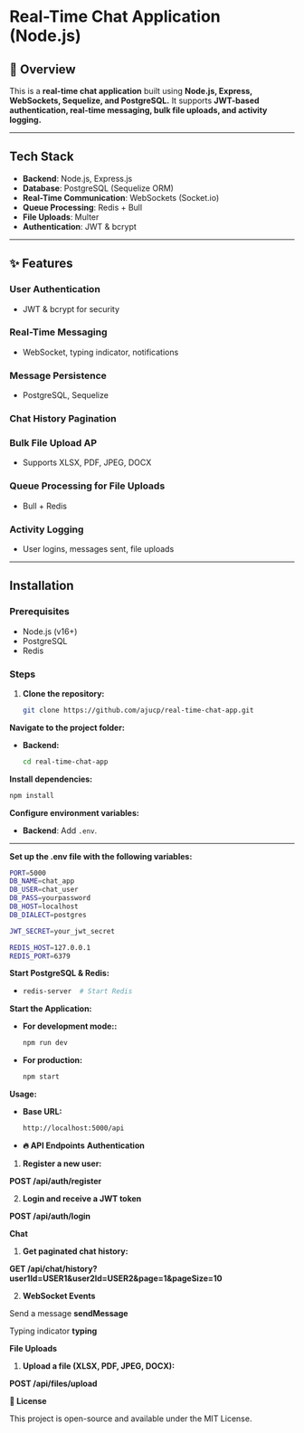 # **Real-Time Chat Application (Node.js)**

## **📌 Overview**
This is a **real-time chat application** built using **Node.js, Express, WebSockets, Sequelize, and PostgreSQL.** It supports **JWT-based authentication, real-time messaging, bulk file uploads, and activity logging.**

---

## Tech Stack
- **Backend**: Node.js, Express.js
- **Database**: PostgreSQL (Sequelize ORM)
- **Real-Time Communication**: WebSockets (Socket.io)
- **Queue Processing**: Redis + Bull
- **File Uploads**: Multer
- **Authentication**: JWT & bcrypt


---


## ✨ Features

### User Authentication
- JWT & bcrypt for security

### Real-Time Messaging
- WebSocket, typing indicator, notifications

### Message Persistence
- PostgreSQL, Sequelize

### Chat History Pagination

### Bulk File Upload AP
- Supports XLSX, PDF, JPEG, DOCX
### Queue Processing for File Uploads
- Bull + Redis

### Activity Logging
- User logins, messages sent, file uploads

---

## Installation

### Prerequisites
- Node.js (v16+)
- PostgreSQL
- Redis

### Steps
1. **Clone the repository:**
   ```bash
   git clone https://github.com/ajucp/real-time-chat-app.git

 **Navigate to the project folder:**


- **Backend:**
  ```bash
  cd real-time-chat-app

**Install dependencies:**

```bash
npm install
```

**Configure environment variables:**

- **Backend**: Add `.env`.  

---
**Set up the .env file with the following variables:**

```bash
PORT=5000
DB_NAME=chat_app
DB_USER=chat_user
DB_PASS=yourpassword
DB_HOST=localhost
DB_DIALECT=postgres

JWT_SECRET=your_jwt_secret

REDIS_HOST=127.0.0.1
REDIS_PORT=6379
```
**Start PostgreSQL & Redis:**


- 
  ```bash
  redis-server  # Start Redis

**Start the Application:**


- **For development mode::**
  ```bash
  npm run dev

- **For production:**
  ```bash
  npm start

**Usage:**

- **Base URL:**
  ```bash
  http://localhost:5000/api

- **🔥 API Endpoints**
**Authentication**

1. **Register a new user:**


**POST /api/auth/register**


2. **Login and receive a JWT token**


**POST /api/auth/login**


**Chat**

1. **Get paginated chat history:**


**GET /api/chat/history?user1Id=USER1&user2Id=USER2&page=1&pageSize=10**

2. **WebSocket Events**

Send a message
**sendMessage**

Typing indicator
**typing**

 **File Uploads**

1. **Upload a file (XLSX, PDF, JPEG, DOCX):**


**POST /api/files/upload**


**📝 License**

This project is open-source and available under the MIT License.